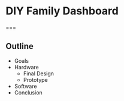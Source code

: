 # DIY Family Dashboard

===

## Outline

- Goals
- Hardware
  - Final Design
  - Prototype
- Software
- Conclusion
